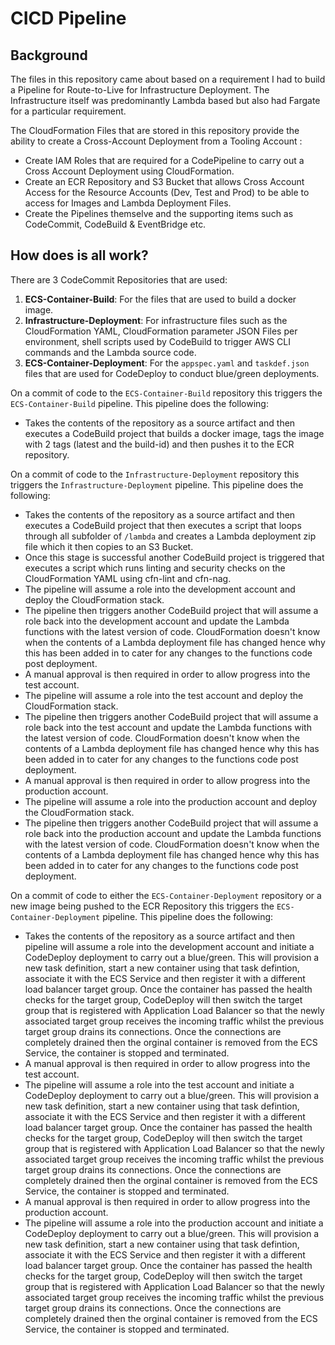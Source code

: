 # CICD Pipeline

## Background
The files in this repository came about based on a requirement I had to build a Pipeline for Route-to-Live for Infrastructure Deployment. The Infrastructure itself was predominantly Lambda based but also had Fargate for a particular requirement.

The CloudFormation Files that are stored in this repository provide the ability to create a Cross-Account Deployment from a Tooling Account :
*   Create IAM Roles that are required for a CodePipeline to carry out a Cross Account Deployment using CloudFormation.
*   Create an ECR Repository and S3 Bucket that allows Cross Account Access for the Resource Accounts (Dev, Test and Prod) to be able to access for Images and Lambda Deployment Files.
*   Create the Pipelines themselve and the supporting items such as CodeCommit, CodeBuild & EventBridge etc.

## How does is all work?
There are 3 CodeCommit Repositories that are used:
1.  **ECS-Container-Build**: For the files that are used to build a docker image.
2.  **Infrastructure-Deployment**: For infrastructure files such as the CloudFormation YAML, CloudFormation parameter JSON Files per environment, shell scripts used by CodeBuild to trigger AWS CLI commands and the Lambda source code.
3.  **ECS-Container-Deployment**: For the `appspec.yaml` and `taskdef.json` files that are used for CodeDeploy to conduct blue/green deployments.

On a commit of code to the `ECS-Container-Build` repository this triggers the `ECS-Container-Build` pipeline.  This pipeline does the following:
*   Takes the contents of the repository as a source artifact and then executes a CodeBuild project that builds a docker image, tags the image with 2 tags (latest and the build-id) and then pushes it to the ECR repository.

On a commit of code to the `Infrastructure-Deployment` repository this triggers the `Infrastructure-Deployment` pipeline. This pipeline does the following:
*   Takes the contents of the repository as a source artifact and then executes a CodeBuild project that then executes a script that loops through all subfolder of `/lambda` and creates a Lambda deployment zip file which it then copies to an S3 Bucket.  
*   Once this stage is successful another CodeBuild project is triggered that executes a script which runs linting and security checks on the CloudFormation YAML using cfn-lint and cfn-nag.  
*   The pipeline will assume a role into the development account and deploy the CloudFormation stack.  
*   The pipeline then triggers another CodeBuild project that will assume a role back into the development account and update the Lambda functions with the latest version of code.  CloudFormation doesn't know when the contents of a Lambda deployment file has changed hence why this has been added in to cater for any changes to the functions code post deployment.
*   A manual approval is then required in order to allow progress into the test account.
*   The pipeline will assume a role into the test account and deploy the CloudFormation stack.  
*   The pipeline then triggers another CodeBuild project that will assume a role back into the test account and update the Lambda functions with the latest version of code.  CloudFormation doesn't know when the contents of a Lambda deployment file has changed hence why this has been added in to cater for any changes to the functions code post deployment.
*   A manual approval is then required in order to allow progress into the production account.
*   The pipeline will assume a role into the production account and deploy the CloudFormation stack.  
*   The pipeline then triggers another CodeBuild project that will assume a role back into the production account and update the Lambda functions with the latest version of code.  CloudFormation doesn't know when the contents of a Lambda deployment file has changed hence why this has been added in to cater for any changes to the functions code post deployment.

On a commit of code to either the `ECS-Container-Deployment` repository or a new image being pushed to the ECR Repository this triggers the `ECS-Container-Deployment` pipeline. This pipeline does the following:
*   Takes the contents of the repository as a source artifact and then pipeline will assume a role into the development account and initiate a CodeDeploy deployment to carry out a blue/green.  This will provision a new task definition, start a new container using that task defintion, associate it with the ECS Service and then register it with a different load balancer target group.  Once the container has passed the health checks for the target group, CodeDeploy will then switch the target group that is registered with Application Load Balancer so that the newly associated target group receives the incoming traffic whilst the previous target group drains its connections.  Once the connections are completely drained then the orginal container is removed from the ECS Service, the container is stopped and terminated.
*   A manual approval is then required in order to allow progress into the test account.
*   The pipeline will assume a role into the test account and initiate a CodeDeploy deployment to carry out a blue/green.  This will provision a new task definition, start a new container using that task defintion, associate it with the ECS Service and then register it with a different load balancer target group.  Once the container has passed the health checks for the target group, CodeDeploy will then switch the target group that is registered with Application Load Balancer so that the newly associated target group receives the incoming traffic whilst the previous target group drains its connections.  Once the connections are completely drained then the orginal container is removed from the ECS Service, the container is stopped and terminated.
*   A manual approval is then required in order to allow progress into the production account.
*   The pipeline will assume a role into the production account and initiate a CodeDeploy deployment to carry out a blue/green.  This will provision a new task definition, start a new container using that task defintion, associate it with the ECS Service and then register it with a different load balancer target group.  Once the container has passed the health checks for the target group, CodeDeploy will then switch the target group that is registered with Application Load Balancer so that the newly associated target group receives the incoming traffic whilst the previous target group drains its connections.  Once the connections are completely drained then the orginal container is removed from the ECS Service, the container is stopped and terminated.